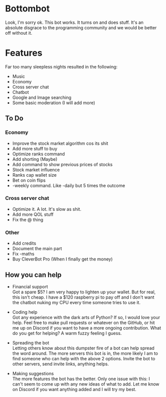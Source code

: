# Bottombot

Look, I'm sorry ok. This bot works. It turns on and does stuff. It's an absolute disgrace to the programming community and we would be better off without it. 


# Features

Far too many sleepless nights resulted in the following:

 - Music
 - Economy
 - Cross server chat
 - Chatbot
 - Google and Image searching
 - Some basic moderation (I will add more)

## To Do
### Economy

 - Improve the stock market algorithm cos its shit
 - Add more stuff to buy
 - Optimize ranks command
 - Add shorting (Maybe)
 - Add command to show previous prices of stocks
 - Stock market influence
 - Ranks cap wallet size
 - Bet on coin flips
 - -weekly command. Like -daily but 5 times the outcome
### Cross server chat
 - Optimize it. A lot. It's slow as shit.
 - Add more QOL stuff
 - Fix the @ thing
### Other

 - Add credits
 - Document the main part
 - Fix -maths
 - Buy CleverBot Pro (When I finally get the money)

 ## How you can help

 - Financial support\
	 Got a spare $5? I am very happy to lighten up your wallet. But for real, this isn't cheap. I have a $120 raspberry pi to pay off and I don't want the chatbot nuking my CPU every time someone tries to use it.

 - Coding help\
   Got any experience with the dark arts of Python? If so, I would love your help. Feel free to make pull requests or whatever on the GitHub, or hit me up on Discord if you want to have a more ongoing contribution. What do you get for helping? A warm fuzzy feeling I guess.

 - Spreading the bot\
   Letting others know about this dumpster fire of a bot can help spread the word around. The more servers this bot is in, the more likely I am to find someone who can help with the above 2 options. Invite the bot to other servers, send invite links, anything helps.

 - Making suggestions\
   The more features the bot has the better. Only one issue with this: I can't seem to come up with any new ideas of what to add. Let me know on Discord if you want anything added and I will try my best.
